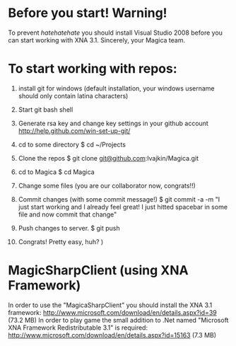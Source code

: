 # Before you start! Warning!
To prevent *hatehatehate* you should install Visual Studio 2008 before you can start working with XNA 3.1.
Sincerely, your Magica team.
# To start working with repos:
1. install git for windows (default installation, your windows username should only contain latina characters)
2. Start git bash shell
3. Generate rsa key and change key settings in your github account
http://help.github.com/win-set-up-git/
4. cd to some directory
 $ cd ~/Projects
5. Clone the repos
 $ git clone git@github.com:Ivajkin/Magica.git
6. cd to Magica
 $ cd Magica
7. Change some files (you are our collaborator now, congrats!!)
8. Commit changes (with some commit message!)
 $ git commit -a -m "I just start working and I already feel great! I just hitted spacebar in some file and now commit that change"
9. Push changes to server.
 $ git push

10. Congrats! Pretty easy, huh? )

# MagicSharpClient (using XNA Framework)
In order to use the "MagicaSharpClient" you should install the XNA 3.1 framework:
http://www.microsoft.com/download/en/details.aspx?id=39 (73.2 MB)
In order to play game the small addition to .Net named "Microsoft XNA Framework Redistributable 3.1" is required:
http://www.microsoft.com/download/en/details.aspx?id=15163 (7.3 MB)